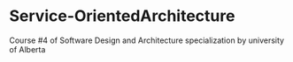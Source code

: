 # Service-OrientedArchitecture
Course #4 of Software Design and Architecture specialization by university of Alberta
